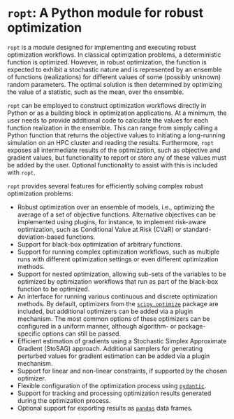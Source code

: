 # `ropt`: A Python module for robust optimization

`ropt` is a module designed for implementing and executing robust optimization
workflows. In classical optimization problems, a deterministic function is
optimized. However, in robust optimization, the function is expected to exhibit
a stochastic nature and is represented by an ensemble of functions
(realizations) for different values of some (possibly unknown) random
parameters. The optimal solution is then determined by optimizing the value of a
statistic, such as the mean, over the ensemble.

`ropt` can be employed to construct optimization workflows directly in Python or
as a building block in optimization applications. At a minimum, the user needs
to provide additional code to calculate the values for each function realization
in the ensemble. This can range from simply calling a Python function that
returns the objective values to initiating a long-running simulation on an HPC
cluster and reading the results. Furthermore, `ropt` exposes all intermediate
results of the optimization, such as objective and gradient values, but
functionality to report or store any of these values must be added by the user.
Optional functionality to assist with this is included with `ropt`.

`ropt` provides several features for efficiently solving complex robust
optimization problems:

- Robust optimization over an ensemble of models, i.e., optimizing the average
  of a set of objective functions. Alternative objectives can be implemented
  using plugins, for instance, to implement risk-aware optimization, such as
  Conditional Value at Risk (CVaR) or standard-deviation-based functions.
- Support for black-box optimization of arbitrary functions.
- Support for running complex optimization workflows, such as multiple runs with
  different optimization settings or even different optimization methods.
- Support for nested optimization, allowing sub-sets of the variables to be
  optimized by optimization workflows that run as part of the black-box function
  to be optimized.
- An interface for running various continuous and discrete optimization methods.
  By default, optimizers from the
  [`scipy.optimize`](https://docs.scipy.org/doc/scipy/tutorial/optimize.html)
  package are included, but additional optimizers can be added via a plugin
  mechanism. The most common options of these optimizers can be configured in a
  uniform manner, although algorithm- or package-specific options can still be
  passed.
- Efficient estimation of gradients using a Stochastic Simplex Approximate
  Gradient (StoSAG) approach. Additional samplers for generating perturbed
  values for gradient estimation can be added via a plugin mechanism.
- Support for linear and non-linear constraints, if supported by the chosen
  optimizer.
- Flexible configuration of the optimization process using
  [`pydantic`](https://pydantic-docs.helpmanual.io/).
- Support for tracking and processing optimization results generated during the
  optimization process.
- Optional support for exporting results as
  [`pandas`](https://pandas.pydata.org/) data frames.
